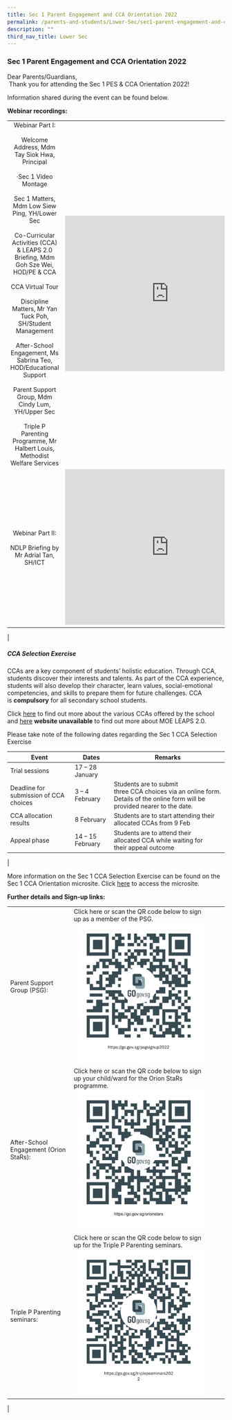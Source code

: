 ```yaml
---
title: Sec 1 Parent Engagement and CCA Orientation 2022
permalink: /parents-and-students/Lower-Sec/sec1-parent-engagement-and-cca-orientation2022/
description: ""
third_nav_title: Lower Sec
---
```

### Sec 1 Parent Engagement and CCA Orientation 2022

Dear Parents/Guardians,  
 Thank you for attending the Sec 1 PES & CCA Orientation 2022!  

Information shared during the event can be found below. 

**Webinar recordings:**

| | |
|:---:|:---:|
| Webinar Part I:<br><br>Welcome Address, Mdm Tay Siok Hwa, Principal<br><br>·Sec 1 Video Montage<br><br>Sec 1 Matters, Mdm Low Siew Ping, YH/Lower Sec<br><br>Co-Curricular Activities (CCA) & LEAPS 2.0 Briefing, Mdm Goh Sze Wei, HOD/PE & CCA<br><br>CCA Virtual Tour<br><br>Discipline Matters, Mr Yan Tuck Poh, SH/Student Management<br><br>After-School Engagement, Ms Sabrina Teo, HOD/Educational Support<br><br>Parent Support Group, Mdm Cindy Lum, YH/Upper Sec<br><br>Triple P Parenting Programme, Mr Halbert Louis, Methodist Welfare Services | <iframe width="480" height="360" src="https://www.youtube.com/embed/6Z7K2xFUnME" title="Sec 1 PES & CCA Orientation 2022: Webinar Part I" frameborder="0" allow="accelerometer; autoplay; clipboard-write; encrypted-media; gyroscope; picture-in-picture" allowfullscreen></iframe> |
| Webinar Part II:<br><br>NDLP Briefing by Mr Adrial Tan, SH/ICT | <iframe width="480" height="360" src="https://www.youtube.com/embed/bkMTZzn-sBc" title="Sec 1 PES & CCA Orientation 2022: Webinar Part II" frameborder="0" allow="accelerometer; autoplay; clipboard-write; encrypted-media; gyroscope; picture-in-picture" allowfullscreen></iframe> |
|

##### CCA Selection Exercise

CCAs are a key component of students’ holistic education. Through CCA, students discover their interests and talents. As part of the CCA experience, students will also develop their character, learn values, social-emotional competencies, and skills to prepare them for future challenges. CCA is **compulsory** for all secondary school students.

Click [here](https://moe-serangoonsec-staging.netlify.app/student-development/cca) to find out more about the various CCAs offered by the school and [here](https://www.moe.gov.sg/programmes/cca/leaps2-0) **website unavailable** to find out more about MOE LEAPS 2.0.

Please take note of the following dates regarding the Sec 1 CCA Selection Exercise

| Event | Dates | Remarks |
|---|---|---|
| Trial sessions | 17 – 28 January |   |
| Deadline for submission of CCA choices | 3 – 4 February | Students are to submit<br>three CCA choices via an online form. Details of the online form will be provided nearer to the date. |
| CCA allocation results | 8 February | Students are to start attending their allocated CCAs from 9 Feb |
| Appeal phase | 14 – 15 February | Students are to attend their<br>allocated CCA while waiting for<br>their appeal outcome |
|

More information on the Sec 1 CCA Selection Exercise can be found on the Sec 1 CCA Orientation microsite. Click [here](https://go.gov.sg/sec1ccaorientation) to access the microsite.

**Further details and Sign-up links:**

|  |  |  |  |  |
|---|---|---|---|---|
| Parent Support Group (PSG):<br>  |Click here or scan the QR code below to sign up as a member of the PSG.<br> ![](/images/OR%20codePSG.jpg) |  |  |  |
| After-School Engagement (Orion StaRs):<br>  | Click here or scan the QR code below to sign up your child/ward for the Orion StaRs programme.<br> ![](/images/QR%20codeOrion%20Stars.jpg) |  |  |  |
| Triple P Parenting seminars:<br>  | Click here or scan the QR code below to sign up for the Triple P Parenting seminars.<br>![](/images/QR%20code_triple%20P.jpg)|
|